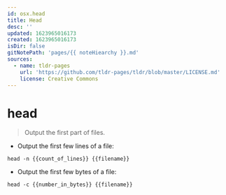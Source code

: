 ```yaml
---
id: osx.head
title: Head
desc: ''
updated: 1623965016173
created: 1623965016173
isDir: false
gitNotePath: 'pages/{{ noteHiearchy }}.md'
sources:
  - name: tldr-pages
    url: 'https://github.com/tldr-pages/tldr/blob/master/LICENSE.md'
    license: Creative Commons
---
```

# head

> Output the first part of files.

- Output the first few lines of a file:

`head -n {{count_of_lines}} {{filename}}`

- Output the first few bytes of a file:

`head -c {{number_in_bytes}} {{filename}}`


